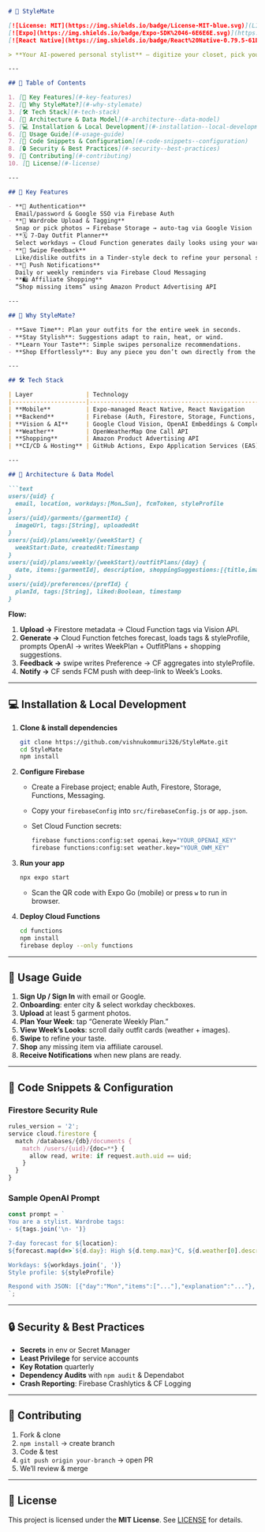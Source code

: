 ````markdown
# 🎨 StyleMate

[![License: MIT](https://img.shields.io/badge/License-MIT-blue.svg)](LICENSE)  
[![Expo](https://img.shields.io/badge/Expo-SDK%2046-6E6E6E.svg)](https://expo.dev/)  
[![React Native](https://img.shields.io/badge/React%20Native-0.79.5-61DAFB.svg)](https://reactnative.dev/)  

> **Your AI-powered personal stylist** — digitize your closet, pick your work days, and receive a **7-day, weather-aware outfit plan** with swipe feedback and “shop missing items” links.

---

## 📖 Table of Contents

1. [🚀 Key Features](#-key-features)  
2. [🎯 Why StyleMate?](#-why-stylemate)  
3. [🛠 Tech Stack](#-tech-stack)  
4. [📐 Architecture & Data Model](#-architecture--data-model)  
5. [💻 Installation & Local Development](#-installation--local-development)  
6. [📱 Usage Guide](#-usage-guide)  
7. [🔧 Code Snippets & Configuration](#-code-snippets--configuration)  
8. [🔒 Security & Best Practices](#-security--best-practices)  
9. [🤝 Contributing](#-contributing)  
10. [📄 License](#-license)  

---

## 🚀 Key Features

- **🔐 Authentication**  
  Email/password & Google SSO via Firebase Auth  
- **📸 Wardrobe Upload & Tagging**  
  Snap or pick photos → Firebase Storage → auto-tag via Google Vision  
- **🗓 7-Day Outfit Planner**  
  Select workdays → Cloud Function generates daily looks using your wardrobe + local forecast  
- **💬 Swipe Feedback**  
  Like/dislike outfits in a Tinder-style deck to refine your personal style profile  
- **🔔 Push Notifications**  
  Daily or weekly reminders via Firebase Cloud Messaging  
- **🛍 Affiliate Shopping**  
  “Shop missing items” using Amazon Product Advertising API  

---

## 🎯 Why StyleMate?

- **Save Time**: Plan your outfits for the entire week in seconds.  
- **Stay Stylish**: Suggestions adapt to rain, heat, or wind.  
- **Learn Your Taste**: Simple swipes personalize recommendations.  
- **Shop Effortlessly**: Buy any piece you don’t own directly from the app.  

---

## 🛠 Tech Stack

| Layer               | Technology                                           |
|---------------------|-------------------------------------------------------|
| **Mobile**          | Expo-managed React Native, React Navigation           |
| **Backend**         | Firebase (Auth, Firestore, Storage, Functions, FCM)   |
| **Vision & AI**     | Google Cloud Vision, OpenAI Embeddings & Completions |
| **Weather**         | OpenWeatherMap One Call API                           |
| **Shopping**        | Amazon Product Advertising API                        |
| **CI/CD & Hosting** | GitHub Actions, Expo Application Services (EAS)       |

---

## 📐 Architecture & Data Model

```text
users/{uid} {
  email, location, workdays:[Mon…Sun], fcmToken, styleProfile
}
users/{uid}/garments/{garmentId} {
  imageUrl, tags:[String], uploadedAt
}
users/{uid}/plans/weekly/{weekStart} {
  weekStart:Date, createdAt:Timestamp
}
users/{uid}/plans/weekly/{weekStart}/outfitPlans/{day} {
  date, items:[garmentId], description, shoppingSuggestions:[{title,image,price,affiliateUrl}], generatedAt
}
users/{uid}/preferences/{prefId} {
  planId, tags:[String], liked:Boolean, timestamp
}
````

**Flow:**

1. **Upload →** Firestore metadata → Cloud Function tags via Vision API.
2. **Generate →** Cloud Function fetches forecast, loads tags & styleProfile, prompts OpenAI → writes WeekPlan + OutfitPlans + shopping suggestions.
3. **Feedback →** swipe writes Preference → CF aggregates into styleProfile.
4. **Notify →** CF sends FCM push with deep-link to Week’s Looks.

---

## 💻 Installation & Local Development

1. **Clone & install dependencies**

   ```bash
   git clone https://github.com/vishnukommuri326/StyleMate.git
   cd StyleMate
   npm install
   ```
2. **Configure Firebase**

   * Create a Firebase project; enable Auth, Firestore, Storage, Functions, Messaging.
   * Copy your `firebaseConfig` into `src/firebaseConfig.js` or `app.json`.
   * Set Cloud Function secrets:

     ```bash
     firebase functions:config:set openai.key="YOUR_OPENAI_KEY"
     firebase functions:config:set weather.key="YOUR_OWM_KEY"
     ```
3. **Run your app**

   ```bash
   npx expo start
   ```

   * Scan the QR code with Expo Go (mobile) or press `w` to run in browser.
4. **Deploy Cloud Functions**

   ```bash
   cd functions
   npm install
   firebase deploy --only functions
   ```

---

## 📱 Usage Guide

1. **Sign Up / Sign In** with email or Google.
2. **Onboarding**: enter city & select workday checkboxes.
3. **Upload** at least 5 garment photos.
4. **Plan Your Week**: tap “Generate Weekly Plan.”
5. **View Week’s Looks**: scroll daily outfit cards (weather + images).
6. **Swipe** to refine your taste.
7. **Shop** any missing item via affiliate carousel.
8. **Receive Notifications** when new plans are ready.

---

## 🔧 Code Snippets & Configuration

### Firestore Security Rule

```js
rules_version = '2';
service cloud.firestore {
  match /databases/{db}/documents {
    match /users/{uid}/{doc=**} {
      allow read, write: if request.auth.uid == uid;
    }
  }
}
```

### Sample OpenAI Prompt

```js
const prompt = `
You are a stylist. Wardrobe tags:
- ${tags.join('\n- ')}

7-day forecast for ${location}:
${forecast.map(d=>`${d.day}: High ${d.temp.max}°C, ${d.weather[0].description}`).join('\n')}

Workdays: ${workdays.join(', ')}  
Style profile: ${styleProfile}

Respond with JSON: [{"day":"Mon","items":["..."],"explanation":"..."}, …]
`;
```

---

## 🔒 Security & Best Practices

* **Secrets** in env or Secret Manager
* **Least Privilege** for service accounts
* **Key Rotation** quarterly
* **Dependency Audits** with `npm audit` & Dependabot
* **Crash Reporting**: Firebase Crashlytics & CF Logging

---

## 🤝 Contributing

1. Fork & clone
2. `npm install` → create branch
3. Code & test
4. `git push origin your-branch` → open PR
5. We’ll review & merge

---

## 📄 License

This project is licensed under the **MIT License**. See [LICENSE](LICENSE) for details.

```
```
